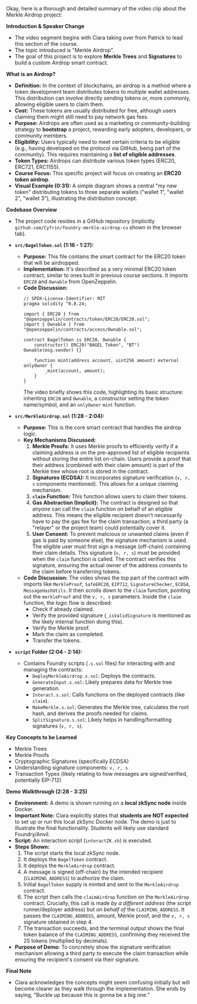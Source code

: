 Okay, here is a thorough and detailed summary of the video clip about the Merkle Airdrop project:

**Introduction & Speaker Change**

*   The video segment begins with Ciara taking over from Patrick to lead this section of the course.
*   The topic introduced is "Merkle Airdrop".
*   The goal of this project is to explore **Merkle Trees** and **Signatures** to build a custom Airdrop smart contract.

**What is an Airdrop?**

*   **Definition:** In the context of blockchains, an airdrop is a method where a token development team distributes tokens to multiple wallet addresses. This distribution can involve directly sending tokens or, more commonly, allowing eligible users to claim them.
*   **Cost:** These tokens are usually distributed for free, although users claiming them might still need to pay network gas fees.
*   **Purpose:** Airdrops are often used as a marketing or community-building strategy to **bootstrap** a project, rewarding early adopters, developers, or community members.
*   **Eligibility:** Users typically need to meet certain criteria to be eligible (e.g., having developed on the protocol via GitHub, being part of the community). This requires maintaining a **list of eligible addresses**.
*   **Token Types:** Airdrops can distribute various token types (ERC20, ERC721, ERC1155).
*   **Course Focus:** This specific project will focus on creating an **ERC20 token airdrop**.
*   **Visual Example (0:31):** A simple diagram shows a central "my new token" distributing tokens to three separate wallets ("wallet 1", "wallet 2", "wallet 3"), illustrating the distribution concept.

**Codebase Overview**

*   The project code resides in a GitHub repository (implicitly `github.com/Cyfrin/foundry-merkle-airdrop-cu` shown in the browser tab).
*   **`src/BagelToken.sol` (1:16 - 1:27):**
    *   **Purpose:** This file contains the smart contract for the ERC20 token that will be airdropped.
    *   **Implementation:** It's described as a very minimal ERC20 token contract, similar to ones built in previous course sections. It imports `ERC20` and `Ownable` from OpenZeppelin.
    *   **Code Discussion:**
        ```solidity
        // SPDX-License-Identifier: MIT
        pragma solidity ^0.8.24;

        import { ERC20 } from "@openzeppelin/contracts/token/ERC20/ERC20.sol";
        import { Ownable } from "@openzeppelin/contracts/access/Ownable.sol";

        contract BagelToken is ERC20, Ownable {
            constructor() ERC20("BAGEL Token", "BT") Ownable(msg.sender) {}

            function mint(address account, uint256 amount) external onlyOwner {
                _mint(account, amount);
            }
        }
        ```
        The video briefly shows this code, highlighting its basic structure: inheriting `ERC20` and `Ownable`, a constructor setting the token name/symbol, and an `onlyOwner` `mint` function.

*   **`src/MerkleAirdrop.sol` (1:28 - 2:04):**
    *   **Purpose:** This is the core smart contract that handles the airdrop logic.
    *   **Key Mechanisms Discussed:**
        1.  **Merkle Proofs:** It uses Merkle proofs to efficiently verify if a claiming address is on the pre-approved list of eligible recipients without storing the entire list on-chain. Users provide a proof that their address (combined with their claim amount) is part of the Merkle tree whose root is stored in the contract.
        2.  **Signatures (ECDSA):** It incorporates signature verification (`v, r, s` components mentioned). This allows for a unique claiming mechanism.
        3.  **`claim` Function:** This function allows users to claim their tokens.
        4.  **Gas Abstraction (Implicit):** The contract is designed so that *anyone* can call the `claim` function on behalf of an eligible address. This means the eligible recipient doesn't necessarily have to pay the gas fee for the claim transaction; a third party (a "relayer" or the project team) could potentially cover it.
        5.  **User Consent:** To prevent malicious or unwanted claims (even if gas is paid by someone else), the signature mechanism is used. The eligible user must first sign a message (off-chain) containing their claim details. This signature (`v, r, s`) must be provided when the `claim` function is called. The contract verifies this signature, ensuring the actual owner of the address consents to the claim before transferring tokens.
    *   **Code Discussion:** The video shows the top part of the contract with imports like `MerkleProof`, `SafeERC20`, `EIP712`, `SignatureChecker`, `ECDSA`, `MessageHashUtils`. It then scrolls down to the `claim` function, pointing out the `merkleProof` and the `v, r, s` parameters. Inside the `claim` function, the logic flow is described:
        *   Check if already claimed.
        *   Verify the provided signature (`_isValidSignature` is mentioned as the likely internal function doing this).
        *   Verify the Merkle proof.
        *   Mark the claim as completed.
        *   Transfer the tokens.

*   **`script` Folder (2:04 - 2:14):**
    *   Contains Foundry scripts (`.s.sol` files) for interacting with and managing the contracts:
        *   `DeployMerkleAirdrop.s.sol`: Deploys the contracts.
        *   `GenerateInput.s.sol`: Likely prepares data for Merkle tree generation.
        *   `Interact.s.sol`: Calls functions on the deployed contracts (like `claim`).
        *   `MakeMerkle.s.sol`: Generates the Merkle tree, calculates the root hash, and derives the proofs needed for claims.
        *   `SplitSignature.s.sol`: Likely helps in handling/formatting signatures (`v, r, s`).

**Key Concepts to be Learned**

*   Merkle Trees
*   Merkle Proofs
*   Cryptographic Signatures (specifically ECDSA)
*   Understanding signature components: `v, r, s`
*   Transaction Types (likely relating to how messages are signed/verified, potentially EIP-712)

**Demo Walkthrough (2:28 - 3:25)**

*   **Environment:** A demo is shown running on a **local zkSync node** inside Docker.
*   **Important Note:** Ciara explicitly states that **students are NOT expected** to set up or run this local zkSync Docker node. The demo is just to illustrate the final functionality. Students will likely use standard Foundry/Anvil.
*   **Script:** An interaction script (`interactZK.sh`) is executed.
*   **Steps Shown:**
    1.  The script starts the local zkSync node.
    2.  It deploys the `BagelToken` contract.
    3.  It deploys the `MerkleAirdrop` contract.
    4.  A message is signed (off-chain) by the intended recipient (`CLAIMING_ADDRESS`) to authorize the claim.
    5.  Initial `BagelToken` supply is minted and sent to the `MerkleAirdrop` contract.
    6.  The script then calls the `claimAirdrop` function on the `MerkleAirdrop` contract. Crucially, this call is made *by a different address* (the script runner/deployer address) but *on behalf of* the `CLAIMING_ADDRESS`. It passes the `CLAIMING_ADDRESS`, amount, Merkle proof, and the `v, r, s` signature obtained in step 4.
    7.  The transaction succeeds, and the terminal output shows the final token balance of the `CLAIMING_ADDRESS`, confirming they received the 25 tokens (multiplied by decimals).
*   **Purpose of Demo:** To concretely show the signature verification mechanism allowing a third party to execute the claim transaction while ensuring the recipient's consent via their signature.

**Final Note**

*   Ciara acknowledges the concepts might seem confusing initially but will become clearer as they walk through the implementation. She ends by saying, "Buckle up because this is gonna be a big one."